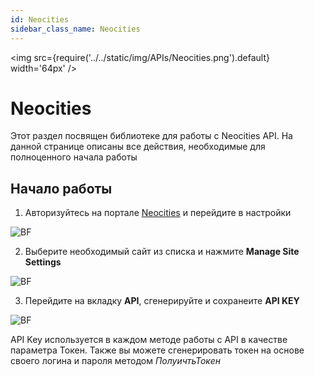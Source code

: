```yaml
---
id: Neocities
sidebar_class_name: Neocities
---
```


<img src={require('../../static/img/APIs/Neocities.png').default} width='64px' />

# Neocities

Этот раздел посвящен библиотеке для работы с Neocities API. На данной странице описаны все действия, необходимые для полноценного начала работы

## Начало работы

1. Авторизуйтесь на портале [Neocities](https://neocities.org) и перейдите в настройки

![BF](../../static/img/Docs/Neocities/1.png)

2. Выберите необходимый сайт из списка и нажмите **Manage Site Settings**

![BF](../../static/img/Docs/Neocities/2.png)

3. Перейдите на вкладку **API**, сгенерируйте и сохранеите **API KEY**

![BF](../../static/img/Docs/Neocities/3.png)

API Key используется в каждом методе работы с API в качестве параметра Токен. Также вы можете сгенерировать токен на основе своего логина и пароля методом *ПолуичтьТокен*
